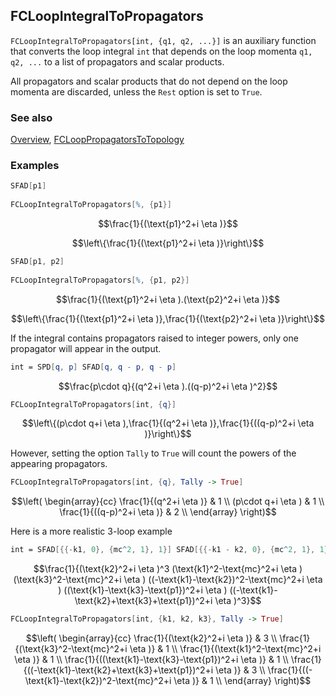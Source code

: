 ## FCLoopIntegralToPropagators

`FCLoopIntegralToPropagators[int, {q1, q2, ...}]` is an auxiliary function that converts the loop integral `int` that depends on the loop momenta `q1, q2, ...` to a list of propagators and scalar products.

All propagators and scalar products that do not depend on the loop momenta are discarded, unless the `Rest` option is set to `True`.

### See also

[Overview](Extra/FeynCalc.md), [FCLoopPropagatorsToTopology](FCLoopPropagatorsToTopology.md)

### Examples

```mathematica
SFAD[p1] 
 
FCLoopIntegralToPropagators[%, {p1}]
```

$$\frac{1}{(\text{p1}^2+i \eta )}$$

$$\left\{\frac{1}{(\text{p1}^2+i \eta )}\right\}$$

```mathematica
SFAD[p1, p2] 
 
FCLoopIntegralToPropagators[%, {p1, p2}]
```

$$\frac{1}{(\text{p1}^2+i \eta ).(\text{p2}^2+i \eta )}$$

$$\left\{\frac{1}{(\text{p1}^2+i \eta )},\frac{1}{(\text{p2}^2+i \eta )}\right\}$$

If the integral contains propagators raised to integer powers, only one propagator will appear in the output.

```mathematica
int = SPD[q, p] SFAD[q, q - p, q - p]
```

$$\frac{p\cdot q}{(q^2+i \eta ).((q-p)^2+i \eta )^2}$$

```mathematica
FCLoopIntegralToPropagators[int, {q}]
```

$$\left\{(p\cdot q+i \eta ),\frac{1}{(q^2+i \eta )},\frac{1}{((q-p)^2+i \eta )}\right\}$$

However, setting the option `Tally` to `True` will count the powers of the appearing propagators.

```mathematica
FCLoopIntegralToPropagators[int, {q}, Tally -> True]
```

$$\left(
\begin{array}{cc}
 \frac{1}{(q^2+i \eta )} & 1 \\
 (p\cdot q+i \eta ) & 1 \\
 \frac{1}{((q-p)^2+i \eta )} & 2 \\
\end{array}
\right)$$

Here is a more realistic 3-loop example

```mathematica
int = SFAD[{{-k1, 0}, {mc^2, 1}, 1}] SFAD[{{-k1 - k2, 0}, {mc^2, 1}, 1}] SFAD[{{-k2, 0}, {0, 1}, 1}] SFAD[{{-k2, 0}, {0, 1}, 2}] SFAD[{{-k3, 0}, {mc^2, 1}, 1}] *SFAD[{{k1 - k3 - p1, 0}, {0, 1}, 1}] SFAD[{{-k1 - k2 + k3 + p1, 0}, {0, 1}, 1}] SFAD[{{-k1 - k2 + k3 + p1, 0}, {0, 1}, 2}]
```

$$\frac{1}{(\text{k2}^2+i \eta )^3 (\text{k1}^2-\text{mc}^2+i \eta ) (\text{k3}^2-\text{mc}^2+i \eta ) ((-\text{k1}-\text{k2})^2-\text{mc}^2+i \eta ) ((\text{k1}-\text{k3}-\text{p1})^2+i \eta ) ((-\text{k1}-\text{k2}+\text{k3}+\text{p1})^2+i \eta )^3}$$

```mathematica
FCLoopIntegralToPropagators[int, {k1, k2, k3}, Tally -> True]
```

$$\left(
\begin{array}{cc}
 \frac{1}{(\text{k2}^2+i \eta )} & 3 \\
 \frac{1}{(\text{k3}^2-\text{mc}^2+i \eta )} & 1 \\
 \frac{1}{(\text{k1}^2-\text{mc}^2+i \eta )} & 1 \\
 \frac{1}{((\text{k1}-\text{k3}-\text{p1})^2+i \eta )} & 1 \\
 \frac{1}{((-\text{k1}-\text{k2}+\text{k3}+\text{p1})^2+i \eta )} & 3 \\
 \frac{1}{((-\text{k1}-\text{k2})^2-\text{mc}^2+i \eta )} & 1 \\
\end{array}
\right)$$